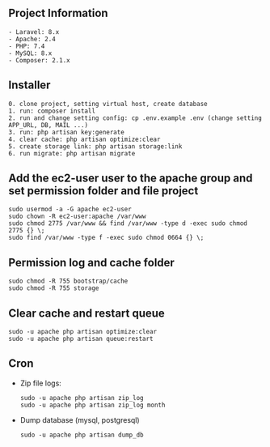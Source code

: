 ## Project Information
```
- Laravel: 8.x
- Apache: 2.4
- PHP: 7.4 
- MySQL: 8.x
- Composer: 2.1.x
```

## Installer
```
0. clone project, setting virtual host, create database
1. run: composer install 
2. run and change setting config: cp .env.example .env (change setting APP_URL, DB, MAIL ...)
3. run: php artisan key:generate
4. clear cache: php artisan optimize:clear
5. create storage link: php artisan storage:link
6. run migrate: php artisan migrate
```

## Add the ec2-user user to the apache group and set permission folder and file project
```
sudo usermod -a -G apache ec2-user
sudo chown -R ec2-user:apache /var/www
sudo chmod 2775 /var/www && find /var/www -type d -exec sudo chmod 2775 {} \;
sudo find /var/www -type f -exec sudo chmod 0664 {} \;
```

## Permission log and cache folder
```
sudo chmod -R 755 bootstrap/cache
sudo chmod -R 755 storage
```

## Clear cache and restart queue
```
sudo -u apache php artisan optimize:clear 
sudo -u apache php artisan queue:restart
```

## Cron 
- Zip file logs: 
  ```
  sudo -u apache php artisan zip_log
  sudo -u apache php artisan zip_log month
  ```
- Dump database (mysql, postgresql)
  ```
  sudo -u apache php artisan dump_db
  ```
